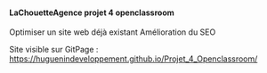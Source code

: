 #### LaChouetteAgence projet 4 openclassroom ####

Optimiser un site web déjà existant 
Amélioration du SEO 

Site visible sur GitPage : https://huguenindeveloppement.github.io/Projet_4_Openclassroom/
